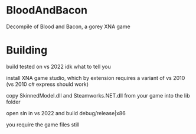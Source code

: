 # BloodAndBacon
Decompile of Blood and Bacon, a gorey XNA game



# Building

build tested on vs 2022 idk what to tell you

install XNA game studio, which by extension requires a variant of vs 2010 (vs 2010 c# express should work)

copy SkinnedModel.dll and Steamworks.NET.dll from your game into the lib folder

open sln in vs 2022 and build debug/release|x86

you require the game files still
